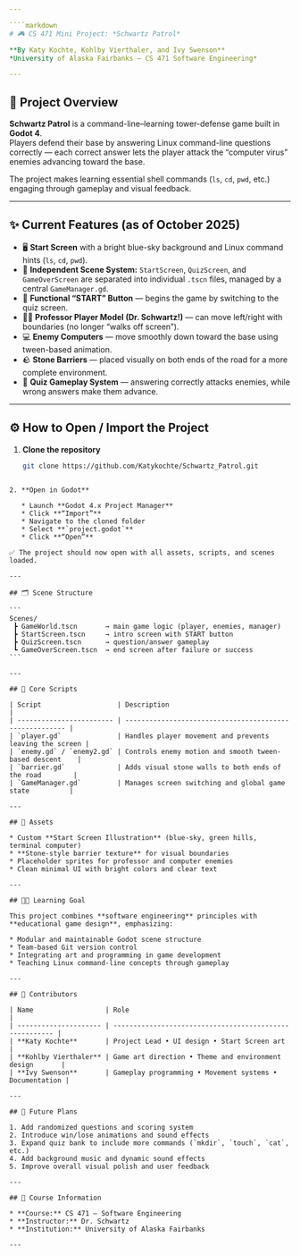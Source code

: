 ```yaml
---

````markdown
# 🎮 CS 471 Mini Project: *Schwartz Patrol*

**By Katy Kochte, Kohlby Vierthaler, and Ivy Swenson**  
*University of Alaska Fairbanks — CS 471 Software Engineering*

---
```


## 🧭 Project Overview
**Schwartz Patrol** is a command-line–learning tower-defense game built in **Godot 4**.  
Players defend their base by answering Linux command-line questions correctly — each correct answer lets the player attack the “computer virus” enemies advancing toward the base.

The project makes learning essential shell commands (`ls`, `cd`, `pwd`, etc.) engaging through gameplay and visual feedback.

---

## ✨ Current Features (as of October 2025)
- 🖥️ **Start Screen** with a bright blue-sky background and Linux command hints (`ls`, `cd`, `pwd`).  
- 🧱 **Independent Scene System:** `StartScreen`, `QuizScreen`, and `GameOverScreen` are separated into individual `.tscn` files, managed by a central `GameManager.gd`.  
- 🎯 **Functional “START” Button** — begins the game by switching to the quiz screen.  
- 🧍‍♂️ **Professor Player Model (Dr. Schwartz!)** — can move left/right with boundaries (no longer “walks off screen”).  
- 💻 **Enemy Computers** — move smoothly down toward the base using tween-based animation.  
- 🪨 **Stone Barriers** — placed visually on both ends of the road for a more complete environment.  
- 🧠 **Quiz Gameplay System** — answering correctly attacks enemies, while wrong answers make them advance.

---

## ⚙️ How to Open / Import the Project

1. **Clone the repository**
   ```bash
   git clone https://github.com/Katykochte/Schwartz_Patrol.git
````

2. **Open in Godot**

   * Launch **Godot 4.x Project Manager**
   * Click **“Import”**
   * Navigate to the cloned folder
   * Select **`project.godot`**
   * Click **“Open”**

✅ The project should now open with all assets, scripts, and scenes loaded.

---

## 🗂️ Scene Structure

```
Scenes/
 ┣ GameWorld.tscn       → main game logic (player, enemies, manager)
 ┣ StartScreen.tscn     → intro screen with START button
 ┣ QuizScreen.tscn      → question/answer gameplay
 ┗ GameOverScreen.tscn  → end screen after failure or success
```

---

## 🧠 Core Scripts

| Script                   | Description                                             |
| ------------------------ | ------------------------------------------------------- |
| `player.gd`              | Handles player movement and prevents leaving the screen |
| `enemy.gd` / `enemy2.gd` | Controls enemy motion and smooth tween-based descent    |
| `barrier.gd`             | Adds visual stone walls to both ends of the road        |
| `GameManager.gd`         | Manages screen switching and global game state          |

---

## 🎨 Assets

* Custom **Start Screen Illustration** (blue-sky, green hills, terminal computer)
* **Stone-style barrier texture** for visual boundaries
* Placeholder sprites for professor and computer enemies
* Clean minimal UI with bright colors and clear text

---

## 🧑‍🎓 Learning Goal

This project combines **software engineering** principles with **educational game design**, emphasizing:

* Modular and maintainable Godot scene structure
* Team-based Git version control
* Integrating art and programming in game development
* Teaching Linux command-line concepts through gameplay

---

## 🧩 Contributors

| Name                  | Role                                                    |
| --------------------- | ------------------------------------------------------- |
| **Katy Kochte**       | Project Lead • UI design • Start Screen art             |
| **Kohlby Vierthaler** | Game art direction • Theme and environment design       |
| **Ivy Swenson**       | Gameplay programming • Movement systems • Documentation |

---

## 🚀 Future Plans

1. Add randomized questions and scoring system
2. Introduce win/lose animations and sound effects
3. Expand quiz bank to include more commands (`mkdir`, `touch`, `cat`, etc.)
4. Add background music and dynamic sound effects
5. Improve overall visual polish and user feedback

---

## 🏫 Course Information

* **Course:** CS 471 — Software Engineering
* **Instructor:** Dr. Schwartz
* **Institution:** University of Alaska Fairbanks

---

